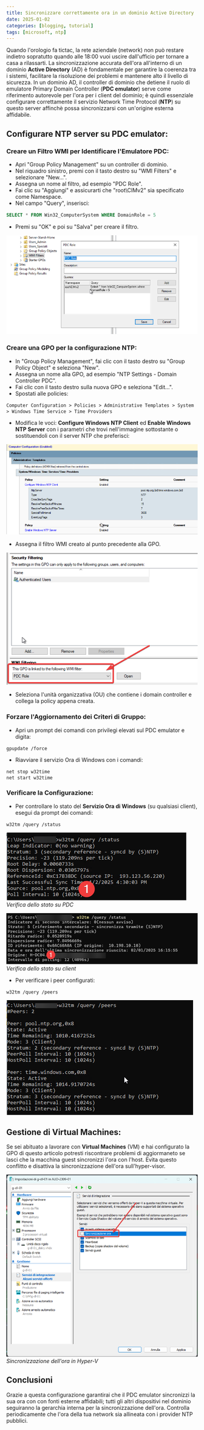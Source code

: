```yaml
---
title: Sincronizzare correttamente ora in un dominio Active Directory
date: 2025-01-02
categories: [blogging, tutorial]
tags: [microsoft, ntp]
---
```


Quando l'orologio fa tictac, la rete aziendale (network) non può restare indietro sopratutto quando alle 18:00 vuoi uscire dall'ufficio per tornare a casa a rilassarti. La sincronizzazione accurata dell'ora all'interno di un dominio **Active Directory** (AD) è fondamentale per garantire la coerenza tra i sistemi, facilitare la risoluzione dei problemi e mantenere alto il livello di sicurezza. 
In un dominio AD, il controller di dominio che detiene il ruolo di emulatore Primary Domain Controller (**PDC emulator**) serve come riferimento autorevole per l'ora per i client del dominio; è quindi essenziale configurare correttamente il servizio Network Time Protocol (**NTP**) su questo server affinchè possa  sincronizzarsi con un'origine esterna affidabile.

## Configurare NTP server su PDC emulator:

### Creare un Filtro WMI per Identificare l'Emulatore PDC:

- Apri "Group Policy Management" su un controller di dominio.
- Nel riquadro sinistro, premi con il tasto destro su "WMI Filters" e selezionare "New...".
- Assegna un nome al filtro, ad esempio "PDC Role".
- Fai clic su "Aggiungi" e assicurarti che "root\CIMv2" sia specificato come Namespace.
- Nel campo "Query", inserisci:

```sql
SELECT * FROM Win32_ComputerSystem WHERE DomainRole = 5
```
	 
- Premi su "OK" e poi su "Salva" per creare il filtro.

![Creazione filtro WMI](/assets/2025-01-02/image01.png) 

### Creare una GPO per la configurazione NTP:

- In "Group Policy Management", fai clic con il tasto destro su "Group Policy Object" e seleziona "New".
- Assegna un nome alla GPO, ad esempio "NTP Settings - Domain Controller PDC".
- Fai clic con il tasto destro sulla nuova GPO e seleziona "Edit...".
- Spostati alle policies:

```
Computer Configuration > Policies > Administrative Templates > System > Windows Time Service > Time Providers
```

- Modifica le voci: **Configure Windows NTP Client** ed **Enable Windows NTP Server** con i parametri che trovi nell'immagine sottostante o sostituendoli con il server NTP che preferisci:

![Policy NTP Server](/assets/2025-01-02/image02.png) 

- Assegna il filtro WMI creato al punto precedente alla GPO.

![Applicazione filtro WMI](/assets/2025-01-02/image03.png) 

- Seleziona l'unità organizzativa (OU) che contiene i domain controller e collega la policy appena creata.

### Forzare l'Aggiornamento dei Criteri di Gruppo:

- Apri un prompt dei comandi con privilegi elevati sul PDC emulator e digita:

```
gpupdate /force
```

- Riavviare il servizio Ora di Windows con i comandi:

```
net stop w32time
net start w32time
```

### Verificare la Configurazione:

- Per controllare lo stato del **Servizio Ora di Windows** (su qualsiasi client), esegui da prompt dei comandi:

```
w32tm /query /status
```

![PDC status](/assets/2025-01-02/image05.png)
_Verifica dello stato su PDC_

![Client status](/assets/2025-01-02/image04.png) 
_Verifica dello stato su client_

- Per verificare i peer configurati:

```
w32tm /query /peers
```
![Applicazione filtro WMI](/assets/2025-01-02/image06.png)

## Gestione di Virtual Machines:

Se sei abituato a lavorare con **Virtual Machines** (VM) e hai configurato la GPO di questo articolo potresti riscontrare problemi di aggiormaneto se lasci che la macchina guest sincronizzi l'ora con l'host. Evita questo conflitto e disattiva la sincronizzazione dell'ora sull'hyper-visor.

![Applicazione filtro WMI](/assets/2025-01-02/image07.png)
_Sincronizzazione dell'ora in Hyper-V_ 

## Conclusioni

Grazie a questa configurazione garantirai che il PDC emulator sincronizzi la sua ora con con fonti esterne affidabili; tutti gli altri dispositivi nel dominio seguiranno la gerarchia interna per la sincronizzazione dell'ora. Controlla periodicamente che l'ora della tua network sia allineata con i provider NTP pubblici. 